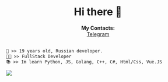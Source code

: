 <h1 align="center">Hi there 👋</h1>

<p align="center">
  <b>My Contacts:</b><br>
  <a href="https://t.me/kumchick2">Telegram</a>
  <br><br>
  
```diff
👤 >> 19 years old, Russian developer.
👨‍💻 >> FullStack Developer
📚 >> Im learn Python, JS, Golang, C++, C#, Html/Css, Vue.JS
```

<picture>
  <source
    srcset="https://github-readme-stats.vercel.app/api?username=kumchick2055&theme=dark&hide_border=true&show_icons=true&bg_color=00000000"
    media="(prefers-color-scheme: dark)"
  />
  <source
    srcset="https://github-readme-stats.vercel.app/api?username=kumchick2055&hide_border=true&show_icons=true&bg_color=00000000"
    media="(prefers-color-scheme: light), (prefers-color-scheme: no-preference)"
  />
  <img src="https://github-readme-stats.vercel.app/api?username=kumchick2055&hide_border=true&show_icons=true&bg_color=00000000"/>
</picture>
